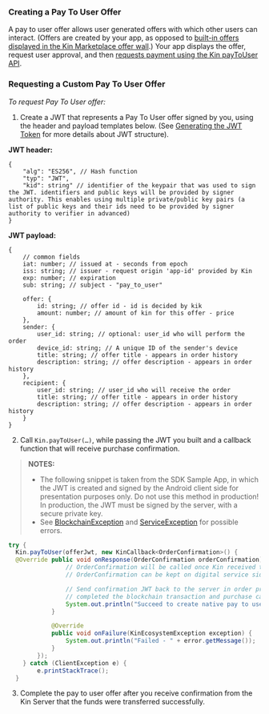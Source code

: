 ### Creating a Pay To User Offer ###

A pay to user offer allows user generated offers with which other users can interact.
(Offers are created by your app, as opposed to [built-in offers displayed in the Kin Marketplace offer wall](NATIVE_SPEND.md#adding-a-custom-spend-offer-to-the-kin-marketplace-offer-wall).)
Your app displays the offer, request user approval, and then [requests payment using the Kin payToUser API](#requesting-a-custom-pay-to-user-offer).

### Requesting a Custom Pay To User Offer ###

*To request Pay To User offer:*

1.	Create a JWT that represents a Pay To User offer signed by you, using the header and payload templates below. (See [Generating the JWT Token](../README.md#generating-the-jwt-token) for more details about JWT structure).

**JWT header:**
```
{
    "alg": "ES256", // Hash function
    "typ": "JWT",
    "kid": string" // identifier of the keypair that was used to sign the JWT. identifiers and public keys will be provided by signer authority. This enables using multiple private/public key pairs (a list of public keys and their ids need to be provided by signer authority to verifier in advanced)
}
```

**JWT payload:**
```
{
    // common fields
    iat: number; // issued at - seconds from epoch
    iss: string; // issuer - request origin 'app-id' provided by Kin
    exp: number; // expiration
    sub: string; // subject - "pay_to_user"

    offer: {
        id: string; // offer id - id is decided by kik
        amount: number; // amount of kin for this offer - price
    },
    sender: {
        user_id: string; // optional: user_id who will perform the order
        device_id: string; // A unique ID of the sender's device
        title: string; // offer title - appears in order history
        description: string; // offer description - appears in order history
    },
    recipient: {
        user_id: string; // user_id who will receive the order
        title: string; // offer title - appears in order history
        description: string; // offer description - appears in order history
    }
}
```

2.	Call `Kin.payToUser(…)`, while passing the JWT you built and a callback function that will receive purchase confirmation.


> **NOTES:**
> * The following snippet is taken from the SDK Sample App, in which the JWT is created and signed by the Android client side for presentation purposes only. Do not use this method in production! In production, the JWT must be signed by the server, with a secure private key.
> * See [BlockchainException](COMMON_ERRORS.md#blockchainException--Represents-an-error-originated-with-kin-blockchain-error-code-might-be) and [ServiceException](COMMON_ERRORS.md#serviceexception---represents-an-error-communicating-with-kin-server-error-code-might-be) for possible errors.

```java
try {
  Kin.payToUser(offerJwt, new KinCallback<OrderConfirmation>() {
  @Override public void onResponse(OrderConfirmation orderConfirmation) {
                // OrderConfirmation will be called once Kin received the payment transaction from user.
                // OrderConfirmation can be kept on digital service side as a receipt proving user received his Kin.

                // Send confirmation JWT back to the server in order prove that the user
                // completed the blockchain transaction and purchase can be unlocked for this user.
                System.out.println("Succeed to create native pay to user.\n jwtConfirmation: " + orderConfirmation.getJwtConfirmation());
            }

            @Override
            public void onFailure(KinEcosystemException exception) {
                System.out.println("Failed - " + error.getMessage());
            }
        });
    } catch (ClientException e) {
        e.printStackTrace();
  }
```

3.	Complete the pay to user offer after you receive confirmation from the Kin Server that the funds were transferred successfully.

